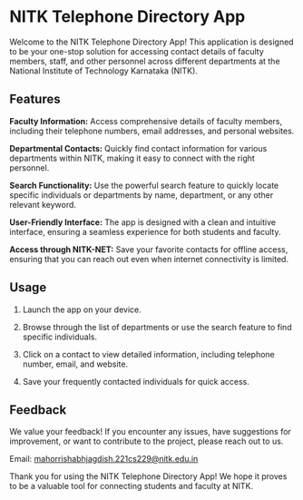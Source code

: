 # NITK Telephone Directory App

Welcome to the NITK Telephone Directory App! This application is designed to be your one-stop solution for accessing contact details of faculty members, staff, and other personnel across different departments at the National Institute of Technology Karnataka (NITK).

## Features

**Faculty Information:** Access comprehensive details of faculty members, including their telephone numbers, email addresses, and personal websites.

**Departmental Contacts:** Quickly find contact information for various departments within NITK, making it easy to connect with the right personnel.

**Search Functionality:** Use the powerful search feature to quickly locate specific individuals or departments by name, department, or any other relevant keyword.

**User-Friendly Interface:** The app is designed with a clean and intuitive interface, ensuring a seamless experience for both students and faculty.

**Access through NITK-NET:** Save your favorite contacts for offline access, ensuring that you can reach out even when internet connectivity is limited.

## Usage

1. Launch the app on your device.

2. Browse through the list of departments or use the search feature to find specific individuals.

3. Click on a contact to view detailed information, including telephone number, email, and website.

4. Save your frequently contacted individuals for quick access.

## Feedback

We value your feedback! If you encounter any issues, have suggestions for improvement, or want to contribute to the project, please reach out to us.

Email: mahorrishabhjagdish.221cs229@nitk.edu.in

Thank you for using the NITK Telephone Directory App! We hope it proves to be a valuable tool for connecting students and faculty at NITK.





